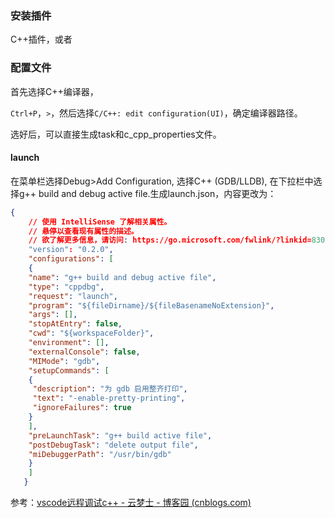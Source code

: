 ### 安装插件

C++插件，或者



### 配置文件

首先选择C++编译器，

`Ctrl+P`，`>`，然后选择`C/C++: edit configuration(UI)`，确定编译器路径。

选好后，可以直接生成task和c_cpp_properties文件。

#### launch

在菜单栏选择Debug>Add Configuration, 选择C++ (GDB/LLDB), 在下拉栏中选择g++ build and debug active file.生成launch.json，内容更改为：

```json
{
    // 使用 IntelliSense 了解相关属性。 
    // 悬停以查看现有属性的描述。
    // 欲了解更多信息，请访问: https://go.microsoft.com/fwlink/?linkid=830387
    "version": "0.2.0",
    "configurations": [
    {
    "name": "g++ build and debug active file",
    "type": "cppdbg",
    "request": "launch",
    "program": "${fileDirname}/${fileBasenameNoExtension}",
    "args": [],
    "stopAtEntry": false,
    "cwd": "${workspaceFolder}",
    "environment": [],
    "externalConsole": false,
    "MIMode": "gdb",
    "setupCommands": [
    {
     "description": "为 gdb 启用整齐打印",
     "text": "-enable-pretty-printing",
     "ignoreFailures": true
    }
    ],
    "preLaunchTask": "g++ build active file",
    "postDebugTask": "delete output file",
    "miDebuggerPath": "/usr/bin/gdb"
    }
    ]
   }
```

参考：[vscode远程调试c++ - 云梦士 - 博客园 (cnblogs.com)](https://www.cnblogs.com/yunmeng-shi/p/16367554.html)